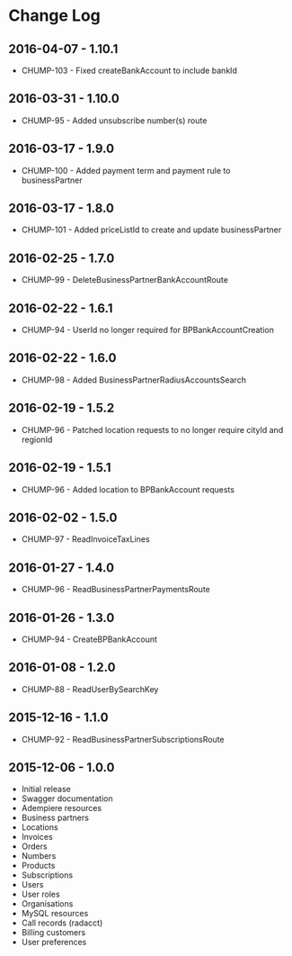 # Change Log

## 2016-04-07 - 1.10.1
- CHUMP-103 - Fixed createBankAccount to include bankId

## 2016-03-31 - 1.10.0
- CHUMP-95 - Added unsubscribe number(s) route

## 2016-03-17 - 1.9.0
- CHUMP-100 - Added payment term and payment rule to businessPartner

## 2016-03-17 - 1.8.0
- CHUMP-101 - Added priceListId to create and update businessPartner

## 2016-02-25 - 1.7.0
- CHUMP-99 - DeleteBusinessPartnerBankAccountRoute

## 2016-02-22 - 1.6.1
- CHUMP-94 - UserId no longer required for BPBankAccountCreation

## 2016-02-22 - 1.6.0
- CHUMP-98 - Added BusinessPartnerRadiusAccountsSearch

## 2016-02-19 - 1.5.2
- CHUMP-96 - Patched location requests to no longer require cityId and regionId

## 2016-02-19 - 1.5.1
- CHUMP-96 - Added location to BPBankAccount requests

## 2016-02-02 - 1.5.0
- CHUMP-97 - ReadInvoiceTaxLines

## 2016-01-27 - 1.4.0
- CHUMP-96 - ReadBusinessPartnerPaymentsRoute

## 2016-01-26 - 1.3.0
- CHUMP-94 - CreateBPBankAccount

## 2016-01-08 - 1.2.0
- CHUMP-88 - ReadUserBySearchKey

## 2015-12-16 - 1.1.0
- CHUMP-92 - ReadBusinessPartnerSubscriptionsRoute

## 2015-12-06 - 1.0.0
- Initial release
- Swagger documentation
- Adempiere resources
 - Business partners
 - Locations
 - Invoices
 - Orders
 - Numbers
 - Products
 - Subscriptions
 - Users
 - User roles
 - Organisations
- MySQL resources
 - Call records (radacct)
 - Billing customers
 - User preferences
